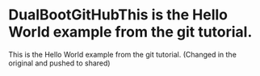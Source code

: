 # DualBootGitHubThis is the Hello World example from the git tutorial.
This is the Hello World example from the git tutorial.
(Changed in the original and pushed to shared)
